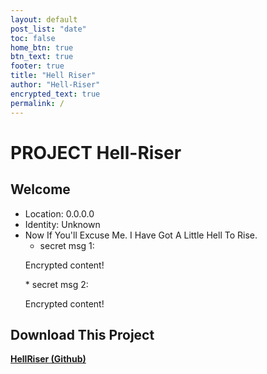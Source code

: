 ```yaml
---
layout: default
post_list: "date"
toc: false
home_btn: true
btn_text: true
footer: true
title: "Hell Riser"
author: "Hell-Riser"
encrypted_text: true
permalink: /
---
```


# PROJECT Hell-Riser

##  Welcome
* Location: 0.0.0.0
* Identity: Unknown
* Now If You'll Excuse Me. I Have Got A Little Hell To Rise.
  * secret msg 1: 
  <p class="encrypted" id="/MZAf/PKx9jpw8/Jnp7XQQFki2ibGnArZP46W+keVThXquhWwFROEFnbY8eC57Tw==">Encrypted content!</p>
  * secret msg 2: 
  <p class="encrypted" id="G7D+0370pNmixIP1j7teCg1jtm9XCdOWYFH61lcM0LYWlT0hB3rS9raIs=">Encrypted content!</p>

## Download This Project

 [**HellRiser (Github)**](https://github.com/Hell-Riser/hellriser)

